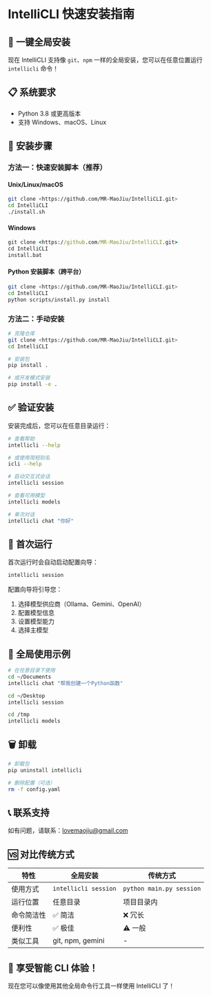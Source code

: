 # IntelliCLI 快速安装指南

## 🚀 一键全局安装

现在 IntelliCLI 支持像 `git`、`npm` 一样的全局安装，您可以在任意位置运行 `intellicli` 命令！

## 📋 系统要求

- Python 3.8 或更高版本
- 支持 Windows、macOS、Linux

## 🔧 安装步骤

### 方法一：快速安装脚本（推荐）

#### Unix/Linux/macOS
```bash
git clone <https://github.com/MR-MaoJiu/IntelliCLI.git>
cd IntelliCLI
./install.sh
```

#### Windows
```cmd
git clone <https://github.com/MR-MaoJiu/IntelliCLI.git>
cd IntelliCLI
install.bat
```

#### Python 安装脚本（跨平台）
```bash
git clone <https://github.com/MR-MaoJiu/IntelliCLI.git>
cd IntelliCLI
python scripts/install.py install
```

### 方法二：手动安装

```bash
# 克隆仓库
git clone <https://github.com/MR-MaoJiu/IntelliCLI.git>
cd IntelliCLI

# 安装包
pip install .

# 或开发模式安装
pip install -e .
```

## ✅ 验证安装

安装完成后，您可以在任意目录运行：

```bash
# 查看帮助
intellicli --help

# 或使用简短别名
icli --help

# 启动交互式会话
intellicli session

# 查看可用模型
intellicli models

# 单次对话
intellicli chat "你好"
```

## 🎯 首次运行

首次运行时会自动启动配置向导：

```bash
intellicli session
```

配置向导将引导您：
1. 选择模型供应商（Ollama、Gemini、OpenAI）
2. 配置模型信息
3. 设置模型能力
4. 选择主模型

## 🌟 全局使用示例

```bash
# 在任意目录下使用
cd ~/Documents
intellicli chat "帮我创建一个Python函数"

cd ~/Desktop  
intellicli session

cd /tmp
intellicli models
```

## 🗑️ 卸载

```bash
# 卸载包
pip uninstall intellicli

# 删除配置（可选）
rm -f config.yaml
```

## 📞 联系支持

如有问题，请联系：lovemaojiu@gmail.com

## 🆚 对比传统方式

| 特性 | 全局安装 | 传统方式 |
|------|----------|----------|
| 使用方式 | `intellicli session` | `python main.py session` |
| 运行位置 | 任意目录 | 项目目录内 |
| 命令简洁性 | ✅ 简洁 | ❌ 冗长 |
| 便利性 | ✅ 极佳 | ⚠️ 一般 |
| 类似工具 | git, npm, gemini | - |

## 🎉 享受智能 CLI 体验！

现在您可以像使用其他全局命令行工具一样使用 IntelliCLI 了！ 